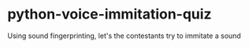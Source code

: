 # python-voice-immitation-quiz
Using sound fingerprinting, let's the contestants try to immitate a sound
